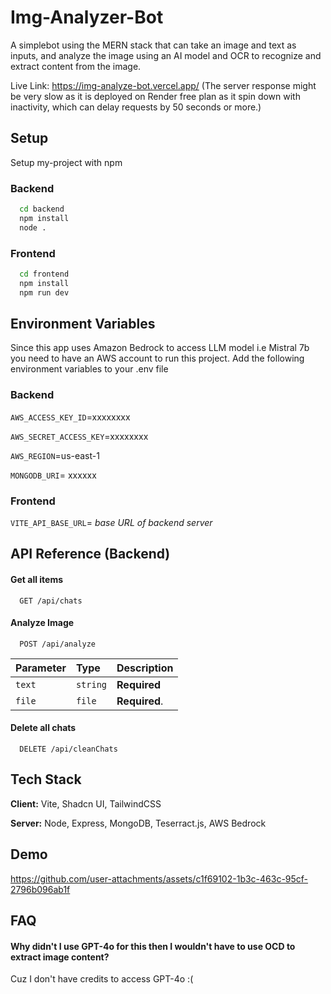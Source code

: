 
# Img-Analyzer-Bot

A simplebot using the MERN stack that can take an image and text as inputs, and analyze the image using an AI model and OCR to recognize and extract content from the image.

Live Link: https://img-analyze-bot.vercel.app/ (The server response might be very slow as it is deployed on Render free plan as it spin down with inactivity, which can delay requests by 50 seconds or more.)

## Setup

Setup my-project with npm

### Backend

```bash
  cd backend
  npm install
  node .
```

### Frontend

```bash
  cd frontend
  npm install
  npm run dev
```
    
## Environment Variables

Since this app uses Amazon Bedrock to access LLM model i.e Mistral 7b you need to have an AWS account to run this project. Add the following environment variables to your .env file

### Backend

`AWS_ACCESS_KEY_ID`=xxxxxxxx

`AWS_SECRET_ACCESS_KEY`=xxxxxxxx

`AWS_REGION`=us-east-1

`MONGODB_URI`= xxxxxx

### Frontend

`VITE_API_BASE_URL`= *base URL of backend server*


## API Reference (Backend)

#### Get all items

```http
  GET /api/chats
```


#### Analyze Image

```http
  POST /api/analyze
```

| Parameter | Type     | Description                       |
| :-------- | :------- | :-------------------------------- |
| `text`      | `string` | **Required** |
|`file`| `file` | **Required**. 


#### Delete all chats

```http
  DELETE /api/cleanChats
```
## Tech Stack

**Client:** Vite, Shadcn UI, TailwindCSS

**Server:** Node, Express, MongoDB, Teserract.js, AWS Bedrock


## Demo

https://github.com/user-attachments/assets/c1f69102-1b3c-463c-95cf-2796b096ab1f




## FAQ

#### Why didn't I use GPT-4o for this then I wouldn't have to use OCD to extract image content?

Cuz I don't have credits to access GPT-4o :(


